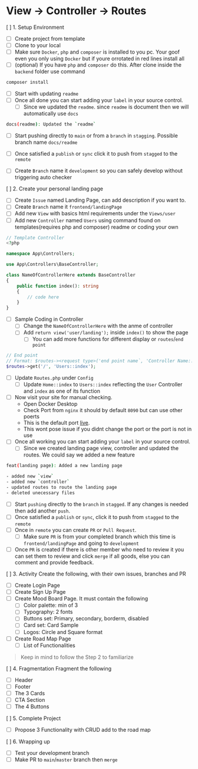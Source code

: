 # View -> Controller -> Routes

[ ] 1. Setup Environment
- [ ] Create project from template
- [ ] Clone to your local
- [ ] Make sure `Docker`, `php` and `composer` is installed to you pc. Your goof even you only using `Docker` but if youre orrotated in red lines install all
- [ ] (optional) If you have `php` and `composer` do this. After clone inside the `backend` folder use command 
```bash
composer install
```
- [ ] Start with updating `readme`
- [ ] Once all done you can start adding your `label` in your source control.
    - [ ] Since we updated the `readme`. since `readme` is document then we will automatically use `docs`
```bash
docs(readme): Updated the `readme`
```
- [ ] Start pushing directly to `main` or from a `branch` in `stagging`. Possible branch name `docs/readme`
- [ ] Once satisfied a `publish` or `sync` click it to push from `stagged` to the `remote`
- [ ] Create `Branch` name it `development` so you can safely develop without triggering auto checker


[ ] 2. Create your personal landing page
- [ ] Create `Issue` named Landing Page, can add description if you want to.
- [ ] Create `Branch` name it `frontend/landingPage`
- [ ] Add new `View` with basics html requirements under the `Views/user`
- [ ] Add new `Controller` named `Users` using command found on templates(requires php and composer) readme or coding your own
```php
// Template Controller
<?php

namespace App\Controllers;

use App\Controllers\BaseController;

class NameOfControllerHere extends BaseController
{
    public function index(): string
    {
        // code here
    }
}

```
- [ ] Sample Coding in Controller
    - [ ] Change the `NameOfControllerHere` with the anme of controller
    - [ ] Add `return view('user/landing');` inside `index()` to show the page
        - [ ] You can add more functions for different display or `routes`/`end point`
```php
// End point
// Format: $routes-><request type>('end point name`, 'Controller Name::Controller Function')
$routes->get('/', 'Users::index');
```
- [ ] Update `Routes.php` under `Config`
    - [ ] Update `Home::index` to `Users::index` reflecting the `User` Controller and `index` as one of its function
- [ ] Now visit your site for manual checking.
    - Open Docker Desktop
    - Check Port from `nginx` it should by default `8090` but can use other poerts
    - This is the default port [live](http://localhost:8090/).
    - This wont pose issue if you didnt change the port or the port is not in use
- [ ] Once all working you can start adding your `label` in your source control.
    - [ ] Since we created landing page view, controller and updated the routes. We could say we added a new feature
```bash
feat(landing page): Added a new landing page

- added new `view`
- added new `controller`
- updated routes to route the landing page
- deleted unecessary files
```
- [ ] Start `pushing` directly to the `branch` in `stagged`. If any changes is needed then add another `push`.
- [ ] Once satisfied a `publish` or `sync`, click it to push from `stagged` to the `remote`
- [ ] Once in `remote` you can create `PR` or `Pull Request`.
    - [ ] Make sure `PR` is from your completed branch which this time is `frontend/landingPage` and going to `development`
- [ ] Once `PR` is created if there is other member who need to review it you can set them to review and click `merge` if all goods, else you can comment and provide feedback.

[ ] 3. Activity
Create the following, with their own issues, branches and PR
- [ ] Create Login Page
- [ ] Create Sign Up Page
- [ ] Create Mood Board Page. It must contain the following
    - [ ] Color palette: min of 3
    - [ ] Typography: 2 fonts
    - [ ] Buttons set: Primary, secondary, borderm, disabled
    - [ ] Card set: Card Sample
    - [ ] Logos: Circle and Square format
- [ ] Create Road Map Page
    - [ ] List of Functionalities
> Keep in mind to follow the Step 2 to familiarize

[ ] 4. Fragmentation
Fragment the following
- [ ] Header
- [ ] Footer
- [ ] The 3 Cards
- [ ] CTA Section
- [ ] The 4 Buttons

[ ] 5. Complete Project
- [ ] Propose 3 Functionality with CRUD add to the road map

[ ] 6. Wrapping up
- [ ] Test your development branch
- [ ] Make PR to `main`/`master` branch then `merge`